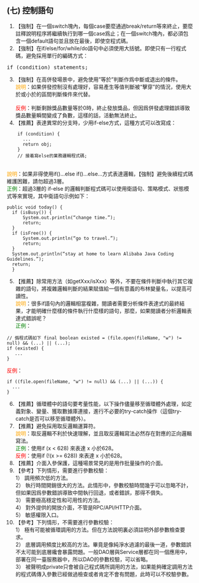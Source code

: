 ## (七) 控制語句 
1. 【強制】在一個switch塊內，每個case要麼通過break/return等來終止，要麼註釋說明程序將繼續執行到哪一個case爲止；在一個switch塊內，都必須包含一個default語句並且放在最後，即使空程式碼。 
2. 【強制】在if/else/for/while/do語句中必須使用大括號。即使只有一行程式碼，避免採用單行的編碼方式：
<pre>if (condition) statements;</pre>
3. 【強制】在高併發場景中，避免使用”等於”判斷作爲中斷或退出的條件。 
<br><span style="color:orange">說明</span>：如果併發控制沒有處理好，容易產生等值判斷被“擊穿”的情況，使用大於或小於的區間判斷條件來代替。  
<br><span style="color:red">反例</span>：判斷剩餘獎品數量等於0時，終止發放獎品，但因爲併發處理錯誤導致獎品數量瞬間變成了負數，這樣的話，活動無法終止。 
4. 【推薦】表達異常的分支時，少用if-else方式，這種方式可以改寫成： 
```
    if (condition) {              
      ...              
      return obj;    
    }   
    // 接着寫else的業務邏輯程式碼; 
```
<br><span style="color:orange">說明</span>：如果非得使用if()...else if()...else...方式表達邏輯，【強制】避免後續程式碼維護困難，請勿超過3層。
<br><span style="color:green">正例</span>：超過3層的 if-else 的邏輯判斷程式碼可以使用衛語句、策略模式、狀態模式等來實現，其中衛語句示例如下： 
```
public void today() {      
  if (isBusy()) {   
      System.out.println(“change time.”);            
      return; 
  }       
  if (isFree()) {  
      System.out.println(“go to travel.”);             
      return;     
  }  
  System.out.println(“stay at home to learn Alibaba Java Coding Guidelines.”);      
  return; 
  } 
```
5. 【推薦】除常用方法（如getXxx/isXxx）等外，不要在條件判斷中執行其它複雜的語句，將複雜邏輯判斷的結果賦值給一個有意義的布林變量名，以提高可讀性。 
<br><span style="color:orange">說明</span>：很多if語句內的邏輯相當複雜，閱讀者需要分析條件表達式的最終結果，才能明確什麼樣的條件執行什麼樣的語句，那麼，如果閱讀者分析邏輯表達式錯誤呢？ <br><span style="color:green">正例</span>： 
```
// 僞程式碼如下 final boolean existed = (file.open(fileName, "w") != null) && (...) || (...); 
if (existed) {    
   ... 
}  
```  
<span style="color:red">反例</span>：
```
if ((file.open(fileName, "w") != null) && (...) || (...)) {     
  ... 
}
```
6. 【推薦】循環體中的語句要考量性能，以下操作儘量移至循環體外處理，如定義對象、變量、獲取數據庫連接，進行不必要的try-catch操作（這個try-catch是否可以移至循環體外）。 
7. 【推薦】避免採用取反邏輯運算符。 
<br><span style="color:orange">說明</span>：取反邏輯不利於快速理解，並且取反邏輯寫法必然存在對應的正向邏輯寫法。 
<br><span style="color:green">正例</span>：使用if (x < 628) 來表達 x 小於628。
<br><span style="color:red">反例</span>：使用if (!(x >= 628)) 來表達 x 小於628。
8. 【推薦】介面入參保護，這種場景常見的是用作批量操作的介面。 
9. 【參考】下列情形，需要進行參數校驗：  
1） 調用頻次低的方法。  
2） 執行時間開銷很大的方法。此情形中，參數校驗時間幾乎可以忽略不計，但如果因爲參數錯誤導致中間執行回退，或者錯誤，那得不償失。  
3） 需要極高穩定性和可用性的方法。  
4） 對外提供的開放介面，不管是RPC/API/HTTP介面。  
5） 敏感權限入口。 
10. 【參考】下列情形，不需要進行參數校驗：
<br>1） 極有可能被循環調用的方法。但在方法說明裏必須註明外部參數檢查要求。
<br>2） 底層調用頻度比較高的方法。畢竟是像純淨水過濾的最後一道，參數錯誤不太可能到底層纔會暴露問題。一般DAO層與Service層都在同一個應用中，部署在同一臺服務器中，所以DAO的參數校驗，可以省略。
<br>3） 被聲明成private只會被自己程式碼所調用的方法，如果能夠確定調用方法的程式碼傳入參數已經做過檢查或者肯定不會有問題，此時可以不校驗參數。